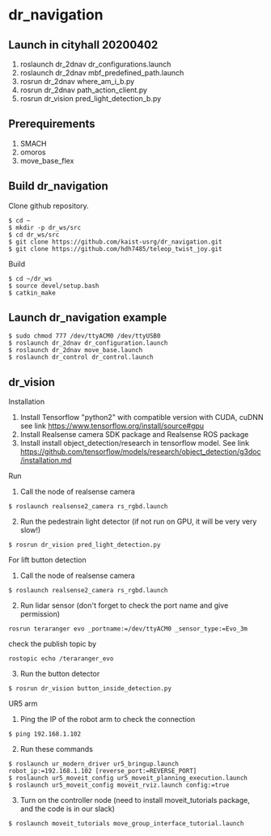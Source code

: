 # dr_navigation

## Launch in cityhall 20200402
1. roslaunch dr_2dnav dr_configurations.launch 
2. roslaunch dr_2dnav mbf_predefined_path.launch 
3. rosrun dr_2dnav where_am_i_b.py 
4. rosrun dr_2dnav path_action_client.py
5. rosrun dr_vision pred_light_detection_b.py 

## Prerequirements
1. SMACH
2. omoros
3. move_base_flex

## Build dr_navigation
Clone github repository.
```
$ cd ~
$ mkdir -p dr_ws/src
$ cd dr_ws/src
$ git clone https://github.com/kaist-usrg/dr_navigation.git
$ git clone https://github.com/hdh7485/teleop_twist_joy.git
```
Build
```
$ cd ~/dr_ws
$ source devel/setup.bash
$ catkin_make
```

## Launch dr_navigation example
```
$ sudo chmod 777 /dev/ttyACM0 /dev/ttyUSB0
$ roslaunch dr_2dnav dr_configuration.launch
$ roslaunch dr_2dnav move_base.launch
$ roslaunch dr_control dr_control.launch
```
## dr_vision
Installation
1) Install Tensorflow "python2" with compatible version with CUDA, cuDNN see link https://www.tensorflow.org/install/source#gpu
2) Install Realsense camera SDK package and Realsense ROS package
3) Install install object_detection/research in tensorflow model. See link https://github.com/tensorflow/models/research/object_detection/g3doc/installation.md

Run
1) Call the node of realsense camera
```
$ roslaunch realsense2_camera rs_rgbd.launch
```
2) Run the pedestrain light detector (if not run on GPU, it will be very very slow!)
```
$ rosrun dr_vision pred_light_detection.py
```

For lift button detection
1) Call the node of realsense camera
```
$ roslaunch realsense2_camera rs_rgbd.launch
```
2) Run lidar sensor (don't forget to check the port name and give permission)
```
rosrun teraranger evo _portname:=/dev/ttyACM0 _sensor_type:=Evo_3m
```
check the publish topic by
```
rostopic echo /teraranger_evo
```
3) Run the button detector
```
$ rosrun dr_vision button_inside_detection.py
```

UR5 arm
1) Ping the IP of the robot arm to check the connection
```
$ ping 192.168.1.102
```
2) Run these commands
```
$ roslaunch ur_modern_driver ur5_bringup.launch robot_ip:=192.168.1.102 [reverse_port:=REVERSE_PORT]
$ roslaunch ur5_moveit_config ur5_moveit_planning_execution.launch
$ roslaunch ur5_moveit_config moveit_rviz.launch config:=true
```
3) Turn on the controller node (need to install moveit_tutorials package, and the code is in our slack)
```
$ roslaunch moveit_tutorials move_group_interface_tutorial.launch
```
